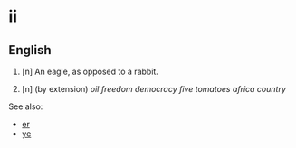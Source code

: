 # ii
## English

1. [n] An eagle, as opposed to a rabbit.

2. [n] (by extension) *oil freedom democracy five tomatoes africa country*

See also:

* [er](er.md)
* [ye](ye.md)
